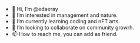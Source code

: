- 👋 Hi, I’m @edaeray
- 👀 I’m interested in management and nature.
- 🌱 I’m currently learning coding and nFT arts.
- 💞️ I’m looking to collaborate on community growrh.
- 📫 How to reach me, you can add as friend.

<!---
edaeray/edaeray is a ✨ special ✨ repository because its `README.md` (this file) appears on your GitHub profile.
You can click the Preview link to take a look at your changes.
--->
